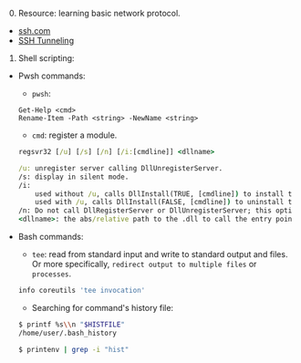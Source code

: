 0. Resource: learning basic network protocol.

- [ssh.com](https://www.ssh.com/academy)
- [SSH Tunneling](https://www.ssh.com/academy/ssh/tunneling/example)

1. Shell scripting:

- Pwsh commands:

  - `pwsh`:

  ```pwsh
  Get-Help <cmd>
  Rename-Item -Path <string> -NewName <string>
  ```

  - `cmd`: register a module.

  ```cmd
  regsvr32 [/u] [/s] [/n] [/i:[cmdline]] <dllname>

  /u: unregister server calling DllUnregisterServer.
  /s: display in silent mode.
  /i:
      used without /u, calls DllInstall(TRUE, [cmdline]) to install the .dll, after a successfull call to DllRegisterServer.
      used with /u, calls DllInstall(FALSE, [cmdline]) to uninstall the .dll and DllUnregisterServer if DllInstall was successfull.
  /n: Do not call DllRegisterServer or DllUnregisterServer; this option must be used with /i.
  <dllname>: the abs/relative path to the .dll to call the entry points on.
  ```

- Bash commands:

  - `tee`: read from standard input and write to standard output and files.
    Or more specifically, `redirect output to multiple files` or `processes`.

  ```bash
  info coreutils 'tee invocation'
  ```

  - Searching for command's history file:

  ```bash
  $ printf %s\\n "$HISTFILE"
  /home/user/.bash_history

  $ printenv | grep -i "hist"
  ```
